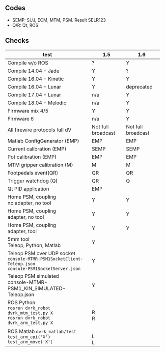 ## Codes
* SEMP: SUJ, ECM, MTM, PSM.  Result SELR123
* Q/R: Qt, ROS

## Checks
| test | 1.5 | 1.6 |
|------|-----|-----|
|Compile w/o ROS                |?|Y|
|Compile 14.04 + Jade           |Y|?|
|Compile 16.04 + Kinetic        |Y|Y|
|Compile 16.04 + Lunar          |Y|deprecated|
|Compile 17.04 + Lunar          |n/a|Y|
|Compile 18.04 + Melodic        |n/a |Y|
|Firmware mix 4/5               |Y|Y|
|Firmware 6                     |n/a|Y|
|All firewire protocols full dV |Not full broadcast|Not full broadcast|
|Matlab ConfigGenerator (EMP)   |EMP|EMP|
|Current calibration (EMP)      |SEMP|SEMP|
|Pot calibration (EMP)          |EMP|EMP|
|MTM gripper calibration (M)    |M|M|
|Footpedals event(QR)           |QR|QR|
|Trigger watchdog (Q)           |QR|Q|
|Qt PID application             |EMP|
|Home PSM, coupling<br>no adapter, no tool |Y|Y|
|Home PSM, coupling<br>adapter, no tool    |Y|Y|
|Home PSM, coupling<br>adapter, tool       |Y|Y|
|5mm tool<br>Teleop, Python, Matlab        |Y|
|Teleop PSM over UDP socket<br>`console-MTMR-PSM1SocketClient-Teleop.json`<br>`console-PSM1SocketServer.json`|Y|
|Teleop PSM simulated<br>console-MTMR-PSM1_KIN_SIMULATED-Teleop.json|Y|
|ROS Python<br>`rosrun dvrk_robot dvrk_mtm_test.py X`<br>`rosrun dvrk_robot dvrk_arm_test.py X`| <br>R<br>R|
|ROS Matlab `dvrk_matlab/test`<br>`test_arm_api('X')`<br>`test_arm_move('X')`| <br>L<br>L |